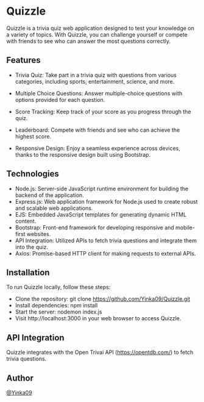 # Quizzle

Quizzle is a trivia quiz web application designed to test your knowledge on a variety of topics. With Quizzle, you can challenge yourself or compete with friends to see who can answer the most questions correctly.

## Features

- Trivia Quiz: Take part in a trivia quiz with questions from various categories, including sports, entertainment, science, and more.
- Multiple Choice Questions: Answer multiple-choice questions with options provided for each question.
- Score Tracking: Keep track of your score as you progress through the quiz.

- Leaderboard: Compete with friends and see who can achieve the highest score.
- Responsive Design: Enjoy a seamless experience across devices, thanks to the responsive design built using Bootstrap.

## Technologies

- Node.js: Server-side JavaScript runtime environment for building the backend of the application.
- Express.js: Web application framework for Node.js used to create robust and scalable web applications.
- EJS: Embedded JavaScript templates for generating dynamic HTML content.
- Bootstrap: Front-end framework for developing responsive and mobile-first websites.
- API Integration: Utilized APIs to fetch trivia questions and integrate them into the quiz.
- Axios: Promise-based HTTP client for making requests to external APIs.

## Installation

To run Quizzle locally, follow these steps:

- Clone the repository: git clone https://github.com/Yinka09/Quizzle.git
- Install dependencies: npm install
- Start the server: nodemon index.js
- Visit http://localhost:3000 in your web browser to access Quizzle.

## API Integration

Quizzle integrates with the Open Trivai API (https://opentdb.com/) to fetch trivia questions.

## Author

[@Yinka09](https://github.com/Yinka09)

